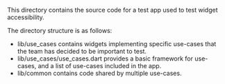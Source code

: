 This directory contains the source code for a test app used to test widget accessibility.

The directory structure is as follows:

* lib/use_cases contains widgets implementing specific use-cases that the team
  has decided to be important to test.
* lib/use_cases/use_cases.dart provides a basic framework for use-cases, and a
  list of use-cases included in the app.
* lib/common contains code shared by multiple use-cases.
